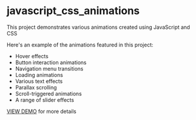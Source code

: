 ﻿# javascript_css_animations

This project demonstrates various animations created using JavaScript and CSS

Here's an example of the animations featured in this project:

- Hover effects
- Button interaction animations
- Navigation menu transitions
- Loading animations
- Various text effects
- Parallax scrolling
- Scroll-triggered animations
- A range of slider effects

[VIEW DEMO](https://svitlana1dev.github.io/javascript_css_animations/) for more details
